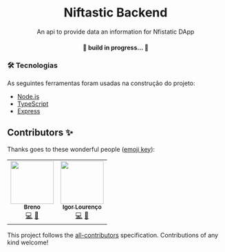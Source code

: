 <h1 align="center">Niftastic Backend</h1>
<p align="center">An api to provide data an information for Nfistatic DApp </p>

<h4 align="center"> 
  🚀 build in progress...  🚧
</h4>

### 🛠 Tecnologias

As seguintes ferramentas foram usadas na construção do projeto:

- [Node.js](https://nodejs.org/en/)
- [TypeScript](https://www.typescriptlang.org/)
- [Express](https://expressjs.com/)

## Contributors ✨

Thanks goes to these wonderful people ([emoji key](https://allcontributors.org/docs/en/emoji-key)):

<!-- ALL-CONTRIBUTORS-LIST:START - Do not remove or modify this section -->
<!-- prettier-ignore-start -->
<!-- markdownlint-disable -->
<table>
  <tr>
    <td align="center"><a href="https://github.com/breno-sapucaia"><img src="https://avatars.githubusercontent.com/u/47859444?v=4?s=100" width="100px;" alt=""/><br /><sub><b>Breno</b></sub></a><br /><a href="https://github.com/FotonTech/niftastic-backend/commits?author=breno-sapucaia" title="Code">💻</a> <a href="https://github.com/FotonTech/niftastic-backend/commits?author=breno-sapucaia" title="Documentation">📖</a></td>
    <td align="center"><a href="https://github.com/igorlourenco"><img src="https://avatars.githubusercontent.com/u/43149318?v=4?s=100" width="100px;" alt=""/><br /><sub><b>Igor Lourenço</b></sub></a><br /><a href="https://github.com/FotonTech/niftastic-backend/commits?author=igorlourenco" title="Code">💻</a> <a href="https://github.com/FotonTech/niftastic-backend/commits?author=igorlourenco" title="Documentation">📖</a></td>
  </tr>
</table>

<!-- markdownlint-restore -->
<!-- prettier-ignore-end -->

<!-- ALL-CONTRIBUTORS-LIST:END -->

This project follows the [all-contributors](https://github.com/all-contributors/all-contributors) specification. Contributions of any kind welcome!
